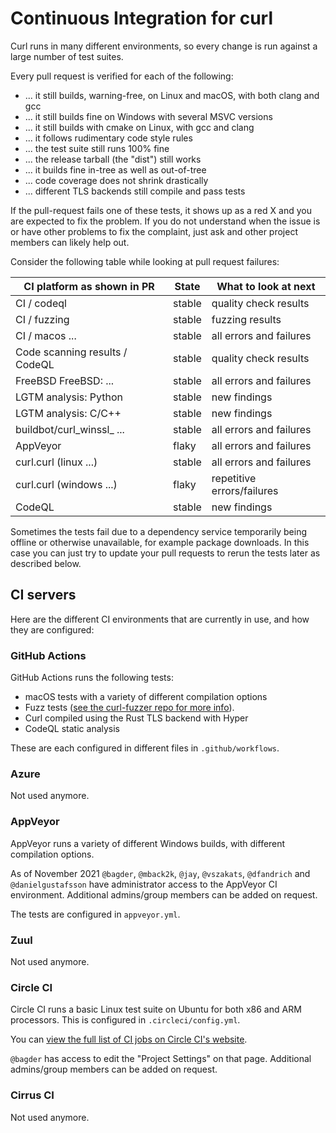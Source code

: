 <!--
Copyright (C) Daniel Stenberg, <daniel@haxx.se>, et al.

SPDX-License-Identifier: curl
-->

# Continuous Integration for curl

Curl runs in many different environments, so every change is run against a
large number of test suites.

Every pull request is verified for each of the following:

 - ... it still builds, warning-free, on Linux and macOS, with both
   clang and gcc
 - ... it still builds fine on Windows with several MSVC versions
 - ... it still builds with cmake on Linux, with gcc and clang
 - ... it follows rudimentary code style rules
 - ... the test suite still runs 100% fine
 - ... the release tarball (the "dist") still works
 - ... it builds fine in-tree as well as out-of-tree
 - ... code coverage does not shrink drastically
 - ... different TLS backends still compile and pass tests

If the pull-request fails one of these tests, it shows up as a red X and you
are expected to fix the problem. If you do not understand when the issue is or
have other problems to fix the complaint, just ask and other project members
can likely help out.

Consider the following table while looking at pull request failures:

 | CI platform as shown in PR          | State  | What to look at next       |
 | ----------------------------------- | ------ | -------------------------- |
 | CI / codeql                         | stable | quality check results      |
 | CI / fuzzing                        | stable | fuzzing results            |
 | CI / macos ...                      | stable | all errors and failures    |
 | Code scanning results / CodeQL      | stable | quality check results      |
 | FreeBSD FreeBSD: ...                | stable | all errors and failures    |
 | LGTM analysis: Python               | stable | new findings               |
 | LGTM analysis:  C/C++               | stable | new findings               |
 | buildbot/curl_winssl_ ...           | stable | all errors and failures    |
 | AppVeyor                            | flaky  | all errors and failures    |
 | curl.curl (linux ...)               | stable | all errors and failures    |
 | curl.curl (windows ...)             | flaky  | repetitive errors/failures |
 | CodeQL                              | stable | new findings               |

Sometimes the tests fail due to a dependency service temporarily being offline
or otherwise unavailable, for example package downloads. In this case you can
just try to update your pull requests to rerun the tests later as described
below.

## CI servers

Here are the different CI environments that are currently in use, and how they
are configured:

### GitHub Actions

GitHub Actions runs the following tests:

- macOS tests with a variety of different compilation options
- Fuzz tests ([see the curl-fuzzer repo for more
  info](https://github.com/curl/curl-fuzzer)).
- Curl compiled using the Rust TLS backend with Hyper
- CodeQL static analysis

These are each configured in different files in `.github/workflows`.

### Azure

Not used anymore.

### AppVeyor

AppVeyor runs a variety of different Windows builds, with different compilation
options.

As of November 2021 `@bagder`, `@mback2k`, `@jay`, `@vszakats`, `@dfandrich`
and `@danielgustafsson` have administrator access to the AppVeyor CI
environment.  Additional admins/group members can be added on request.

The tests are configured in `appveyor.yml`.

### Zuul

Not used anymore.

### Circle CI

Circle CI runs a basic Linux test suite on Ubuntu for both x86 and ARM
processors. This is configured in `.circleci/config.yml`.

You can [view the full list of CI jobs on Circle CI's
website](https://app.circleci.com/pipelines/github/curl/curl).

`@bagder` has access to edit the "Project Settings" on that page. Additional
admins/group members can be added on request.

### Cirrus CI

Not used anymore.
